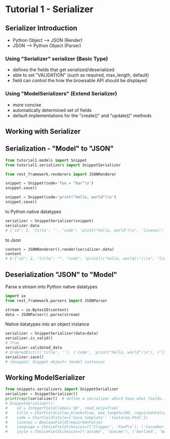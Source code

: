 # Tutorial 1 - Serializer

## Serializer Introduction
- Python Object --> JSON (Render)
- JSON --> Python Object (Parser)

### Using "Serializer" serializer (Basic Type)
- defines the fields that get serialized/deserialized
- able to set "VALIDATION" (such as required, max_length, default)
- field can control the how the browsable API should be displayed 

### Using "ModelSerializers" (Extend Serializer)
- more concise
- automatically determined set of fields
- default implementations for the "create()" and "update()" methods

## Working with Serializer
## Serialization - "Model" to "JSON"
```python
from tutorial1.models import Snippet
from tutorial1.serializers import SnippetSerializer

from rest_framework.renderers import JSONRenderer
```

```python
snippet = Snippet(code='foo = "bar"\n')
snippet.save()

snippet = Snippet(code='print("hello, world")\n')
snippet.save()
```

to Python native datatypes
```python
serializer = SnippetSerializer(snippet)
serializer.data
# {'id': 2, 'title': '', 'code': 'print("hello, world")\n', 'linenos': False, 'language': 'python', 'style': 'friendly'}
```

to Json
```python
content = JSONRenderer().render(serializer.data)
content
# b'{"id": 2, "title": "", "code": "print(\\"hello, world\\")\\n", "linenos": false, "language": "python", "style": "friendly"}'
```
## Deserialization "JSON" to "Model"
Parse a stream into Python native datatypes
```python
import io
from rest_framework.parsers import JSONParser

stream = io.BytesIO(content)
data = JSONParser().parse(stream)
```
Native datatypes into an object instance
```python
serializer = SnippetSerializer(data=data)
serializer.is_valid()
# True
serializer.validated_data
# OrderedDict([('title', ''), ('code', 'print("hello, world")\n'), ('linenos', False), ('language', 'python'), ('style', 'friendly')])
serializer.save()
# <Snippet: Snippet object> (model instance)
```

## Working ModelSerializer
```python
from snippets.serializers import SnippetSerializer
serializer = SnippetSerializer()
print(repr(serializer))  # define a serializer which have what fields..., like define a Django's Form Object
# SnippetSerializer():
#    id = IntegerField(label='ID', read_only=True)
#    title = CharField(allow_blank=True, max_length=100, required=False)
#    code = CharField(style={'base_template': 'textarea.html'})
#    linenos = BooleanField(required=False)
#    language = ChoiceField(choices=[('Clipper', 'FoxPro'), ('Cucumber', 'Gherkin'), ('RobotFramework', 'RobotFramework'), ('abap', 'ABAP'), ('ada', 'Ada')...
#    style = ChoiceField(choices=[('autumn', 'autumn'), ('borland', 'borland'), ('bw', 'bw'), ('colorful', 'colorful')...
```